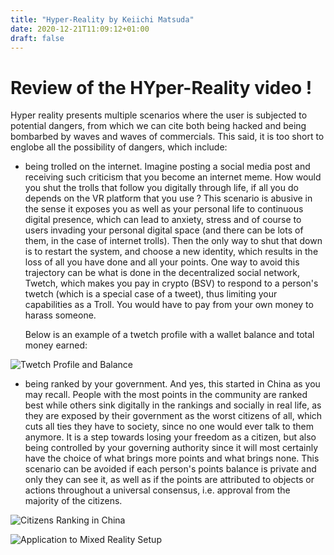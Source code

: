 ```yaml
---
title: "Hyper-Reality by Keiichi Matsuda"
date: 2020-12-21T11:09:12+01:00
draft: false
---
```


# Review of the HYper-Reality video !

 Hyper reality presents multiple scenarios where the user is subjected to potential dangers, from which we can cite both being hacked and being bombarbed by waves and waves of commercials.
This said, it is too short to englobe all the possibility of dangers, which include:

- being trolled on the internet. Imagine posting a social media post and receiving such criticism that you become an internet meme. How would you shut the trolls that follow you digitally through life, if all you do depends on the VR platform that you use ? This scenario is abusive in the sense it exposes you as well as your personal life to continuous digital presence, which can lead to anxiety, stress and of course to users invading your personal digital space (and there can be lots of them, in the case of internet trolls). Then the only way to shut that down is to restart the system, and choose a new identity, which results in the loss of all you have done and all your points.
  One way to avoid this trajectory can be what is done in the decentralized social network, Twetch, which makes you pay in crypto (BSV) to respond to a person's twetch (which is a special case of a tweet), thus limiting your capabilities as a Troll. You would have to pay from your own money to harass someone.

  Below is an example of a twetch profile with a wallet balance and total money earned:

![Twetch Profile and Balance](/twetch.jpeg)

- being ranked by your government. And yes, this started in China as you may recall. People with the most points in the community are ranked best while others sink digitally in the rankings and socially in real life, as they are exposed by their government as the worst citizens of all, which cuts all ties they have to society, since no one would ever talk to them anymore. It is a step
towards losing your freedom as a citizen, but also being controlled by your governing authority since it will most certainly have the choice of what brings more points and what brings none.
  This scenario can be avoided if each person's points balance is private and only they can see it, as well as if the points are attributed to objects or actions throughout a universal consensus, i.e. approval from the majority of the citizens.

![Citizens Ranking in China](/ranking.jpeg)

![Application to Mixed Reality Setup](/china_ranking_mr.webp)

